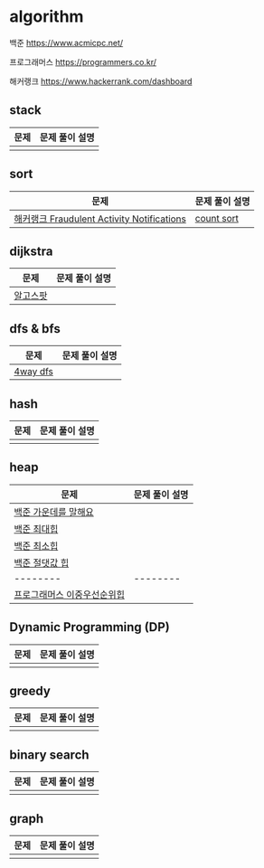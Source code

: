 # algorithm
백준
https://www.acmicpc.net/

프로그래머스
https://programmers.co.kr/

해커랭크
https://www.hackerrank.com/dashboard

## stack
| 문제 | 문제 풀이 설명 | 
| -------- | -------- |
|      |      |

## sort
| 문제 | 문제 풀이 설명 | 
| -------- | -------- |
|[해커랭크 Fraudulent Activity Notifications](https://github.com/jeongdaeun98/algorithm/blob/master/2020/20100706.cpp)|[count sort](https://daewoony.tistory.com/18)|

## dijkstra
| 문제 | 문제 풀이 설명 | 
| -------- | -------- |
|  [알고스팟](https://github.com/jeongdaeun98/algorithm/blob/master/20102301.cpp) |      |
## dfs & bfs
| 문제 | 문제 풀이 설명 | 
| -------- | -------- |
|    [4way dfs](https://github.com/jeongdaeun98/algorithm/blob/master/20102301.cpp)  |      |
## hash
| 문제 | 문제 풀이 설명 | 
| -------- | -------- |
|      |      |
## heap
| 문제 | 문제 풀이 설명 | 
| -------- | -------- |
|[백준 가운데를 말해요](https://github.com/jeongdaeun98/algorithm/blob/master/20102305.cpp)|      |
|[백준 최대힙](https://github.com/jeongdaeun98/algorithm/blob/master/20102303.cpp)|      |
|[백준 최소힙](https://github.com/jeongdaeun98/algorithm/blob/master/20102303.cpp)|      |
|[백준 절댓값 힙](https://github.com/jeongdaeun98/algorithm/blob/master/20102304.cpp)|      |
| -------- | -------- |
|[프로그래머스 이중우선순위힙](https://github.com/jeongdaeun98/algorithm/blob/master/20102306.cpp)|      |

## Dynamic Programming (DP)
| 문제 | 문제 풀이 설명 | 
| -------- | -------- |
|      |      |
## greedy
| 문제 | 문제 풀이 설명 | 
| -------- | -------- |
|      |      |
## binary search
| 문제 | 문제 풀이 설명 | 
| -------- | -------- |
|      |      |
## graph
| 문제 | 문제 풀이 설명 | 
| -------- | -------- |
|      |      |

